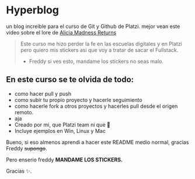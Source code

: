 # Hyperblog
un blog increible para el curso de Git y Github de Platzi. mejor vean este video sobre el lore de [Alicia Madness Returns](https://www.youtube.com/watch?v=d-RUnEKO_1Q&t=1043s)
>Este curso me hizo perder la fe en las escuelas digitales y en Platzi pero quiero mis stickers asi que voy a tratar de sacar el Fullstack.
> - Freddy si ves esto, mandame los stickers no seas malo.

## En este curso se te olvida de todo:
* como hacer pull y push
* como subir tu propio proyecto y hacerle seguimiento
* como hacerle fork a otros proyectos y hacerles pull desde el origen remoto.
* aja
* Creado por mi, que Platzi team ni que 🍆
* Incluye ejemplos en Win, Linux y Mac

Bueno, si eso almenos aprendi a hacer este README medio normal, gracias Freddy  ~~supongo~~.

Pero enserio freddy **MANDAME LOS STICKERS.**

Gracias ✨.